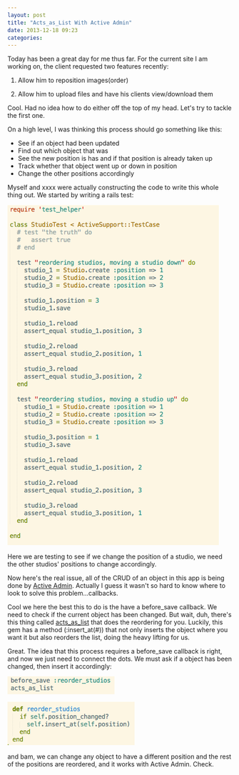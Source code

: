 ```yaml
---
layout: post
title: "Acts_as_List With Active Admin"
date: 2013-12-18 09:23
categories:
---
```

Today has been a great day for me thus far.  For the current site I am working on, the client requested two features recently: 

1) Allow him to reposition images(order)

2) Allow him to upload files and have his clients view/download them

Cool.  Had no idea how to do either off the top of my head.  Let's try to tackle the first one.

On a high level, I was thinking this process should go something like this:

* See if an object had been updated
* Find out which object that was
* See the new position is has and if that position is already taken up
* Track whether that object went up or down in position
* Change the other positions accordingly 

Myself and xxxx were actually constructing the code to write this whole thing out.  We started by writing a rails test:

![My params](/images/unittest.png)

Here we are testing to see if we change the position of a studio, we need the other studios' positions to change accordingly. 

Now here's the real issue, all of the CRUD of an object in this app is being done by [Active Admin](http://www.activeadmin.info/).  Actually I guess it wasn't so hard to know where to look to solve this problem…callbacks.

Cool we here the best this to do is the have a before_save callback.  We need to check if the  current object has been changed.  But wait, duh, there's this thing called [acts_as_list](https://github.com/swanandp/acts_as_list) that does the reordering for you.  Luckily, this gem has a method (:insert_at(#)) that not only inserts the object where you want it but also reorders the list, doing the heavy lifting for us.

Great.  The idea that this process requires a before_save callback is right, and now we just need to connect the dots.  We must ask if a object has been changed, then insert it accordingly:

![My params](/images/beforefilter.png)

![My params](/images/actslist.png)

and bam, we can change any object to have a different position and the rest of the positions are reordered, and it works with Active Admin.  Check.

